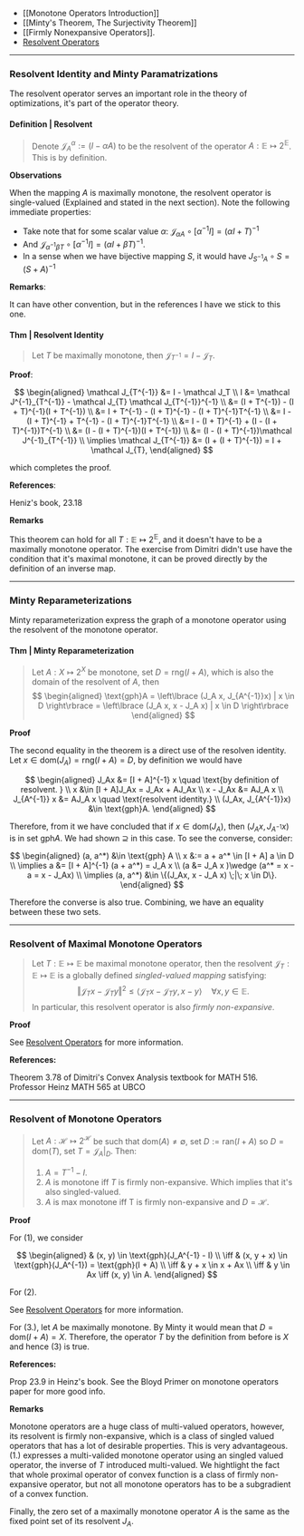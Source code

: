 - [[Monotone Operators Introduction]]
- [[Minty's Theorem, The Surjectivity Theorem]]
- [[Firmly Nonexpansive Operators]]. 
- [Resolvent Operators](Resolvent%20Operators.md)

---
### **Resolvent Identity and Minty Paramatrizations**

The resolvent operator serves an important role in the theory of optimizations, it's part of the operator theory. 

#### **Definition | Resolvent**

> Denote $\mathcal J_A^{\alpha}:= (I - \alpha A)$ to be the resolvent of the operator $A: \mathbb E \mapsto 2^{\mathbb E}$. This is by definition. 

**Observations**

When the mapping $A$ is maximally monotone, the resolvent operator is single-valued (Explained and stated in the next section). 
Note the following immediate properties: 

- Take note that for some scalar value $\alpha$: $\mathcal J_{\alpha A}\circ[\alpha^{-1}I] = (\alpha I + T)^{-1}$
- And $\mathcal J_{\alpha^{-1}\beta T}\circ[\alpha^{-1}I] = (\alpha I + \beta T)^{-1}$. 
- In a sense when we have bijective mapping $S$, it would have $J_{S^{-1}A}\circ S = (S + A)^{-1}$


**Remarks**:

It can have other convention, but in the references I have we stick to this one. 

#### **Thm | Resolvent Identity**

> Let $T$ be maximally monotone, then $\mathcal J_{T^{-1}} = I - \mathcal{J}_{T}$. 

**Proof**:

$$
\begin{aligned}
    \mathcal J_{T^{-1}} &= I - \mathcal J_T
    \\
    I &= \mathcal J^{-1}_{T^{-1}} - \mathcal J_{T} \mathcal J_{T^{-1}}^{-1}
    \\
    &= 
    (I + T^{-1}) - (I + T)^{-1}(I + T^{-1})
    \\
    &= 
    I + T^{-1} - (I + T)^{-1} - (I + T)^{-1}T^{-1}
    \\
    &= 
    I - (I + T)^{-1} + T^{-1} - (I + T)^{-1}T^{-1}
    \\
    &= 
    I - (I + T)^{-1} + (I - (I + T)^{-1})T^{-1}
    \\
    &= 
    (I - (I + T)^{-1})(I + T^{-1})
    \\
    &= (I - (I + T)^{-1})\mathcal J^{-1}_{T^{-1}}
    \\
    \implies  \mathcal J_{T^{-1}} &= 
    (I + (I + T)^{-1}) = I + \mathcal J_{T}, 
\end{aligned}
$$

which completes the proof. 

**References**: 

Heniz's book, 23.18

**Remarks**

This theorem can hold for all $T: \mathbb E \mapsto 2^{\mathbb E}$, and it doesn't have to be a maximally monotone operator. 
The exercise from Dimitri didn't use have the condition that it's maximal monotone, it can be proved directly by the definition of an inverse map. 


---
### **Minty Reparameterizations**

Minty reparameterization express the graph of a monotone operator using the resolvent of the monotone operator. 

#### **Thm | Minty Reparameterization**
> Let $A: X \mapsto 2^X$ be monotone, set $D = \text{rng}(I + A)$, which is also the domain of the resolvent of $A$, then 
> $$
> \begin{aligned}
>     \text{gph}A = 
>     \left\lbrace
>         (J_A x, J_{A^{-1}}x) | x \in D
>     \right\rbrace
>     = 
>     \left\lbrace
>         (J_A x, x - J_A x) | x \in D
>     \right\rbrace
> \end{aligned}
> $$

**Proof**

The second equality in the theorem is a direct use of the resolven identity. 
Let $x \in \text{dom}(J_A) = \text{rng}(I + A) = D$, by definition we would have 

$$
\begin{aligned}
    J_Ax &= [I + A]^{-1} x  \quad \text{by definition of resolvent. }
    \\
    x &\in [I + A]J_Ax =
    J_Ax + AJ_Ax
    \\
    x - J_Ax &= AJ_A x
    \\
    J_{A^{-1}} x &= AJ_A x \quad \text{resolvent identity.}
    \\
    (J_Ax, J_{A^{-1}}x) &\in \text{gph}A. 
\end{aligned}
$$

Therefore, from it we have concluded that if $x \in \text{dom}(J_A)$, then $(J_Ax, J_{A^{-1}} x)$ is in set $\text{gph}A$. 
We had shown $\supseteq$ in this case. 
To see the converse, consider: 

$$
\begin{aligned}
    (a, a^*) &\in \text{gph} A
    \\
    x &:= a + a^* \in [I + A] a \in D
    \\
    \implies 
    a &= [I + A]^{-1} (a + a^*) = J_A x
    \\
    (a &= J_A x )\wedge (a^* = x - a = x - J_Ax)
    \\
    \implies 
    (a, a^*) &\in \{(J_Ax, x - J_A x) \;|\; x \in D\}.
\end{aligned}
$$

Therefore the converse is also true. 
Combining, we have an equality between these two sets. 

---
### **Resolvent of Maximal Monotone Operators**

> Let $T: \mathbb E \mapsto \mathbb E$ be maximal monotone operator, then the resolvent $\mathcal J_T: \mathbb E\mapsto \mathbb E$ is a globally defined *singled-valued mapping* satisfying:
> $$
> \Vert \mathcal J_Tx - \mathcal J_Ty\Vert^2 \le 
> \langle \mathcal J_Tx - \mathcal J_Ty, x - y\rangle\quad 
> \forall x, y \in \mathbb E. 
> $$ 
>  In particular, this resolvent operator is also *firmly non-expansive*. 


**Proof**

See [Resolvent Operators](Resolvent%20Operators.md) for more information. 


**References:** 

Theorem 3.78 of Dimitri's Convex Analysis textbook for MATH 516. Professor Heinz MATH 565 at UBCO



---
### **Resolvent of Monotone Operators**

> Let $A: \mathcal H \mapsto 2^{\mathcal H}$ be such that $\text{dom}(A)\neq \emptyset$, set $D:= \text{ran}(I + A)$ so $D = \text{dom}(T)$, set $T = \mathcal J_A|_D$. Then: 
> 
> 1. $A = T^{-1} - I$.
> 2. $A$ is monotone iff $T$ is firmly non-expansive. Which implies that it's also singled-valued. 
> 3. $A$ is max monotone iff T is firmly non-expansive and $D = \mathcal H$. 



**Proof**

For (1), we consider 

$$
\begin{aligned}
    & (x, y) \in \text{gph}(J_A^{-1} - I) 
    \\
    \iff 
    & (x, y + x) \in \text{gph}(J_A^{-1}) = \text{gph}(I + A)
    \\
    \iff 
    & y + x \in x + Ax
    \\
    \iff & y \in Ax \iff (x, y) \in A. 
\end{aligned}
$$

For (2). 

See [Resolvent Operators](Resolvent%20Operators.md) for more information. 

For (3.), let $A$ be maximally monotone. 
By Minty it would mean that $D = \text{dom}(I + A) = X$. 
Therefore, the operator $T$ by the definition from before is $X$ and hence (3) is true. 



**References:**

Prop 23.9 in Heinz's book. See the Bloyd Primer on monotone operators paper for more good info. 


**Remarks**

Monotone operators are a huge class of multi-valued operators, however, its resolvent is firmly non-expansive, which is a class of singled valued operators that has a lot of desirable properties. 
This is very advantageous. 
(1.) expresses a multi-valided monotone operator using an singled valued operator, the inverse of $T$ introduced multi-valued. 
We hightlight the fact that whole proximal operator of convex function is a class of firmly non-expansive operator, but not all monotone operators has to be a subgradient of a convex function. 

Finally, the zero set of a maximally monotone operator $A$ is the same as the fixed point set of its resolvent $J_A$. 